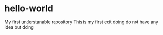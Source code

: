 # hello-world
My first understanable repository
This is my first edit doing do not have any idea but doing
